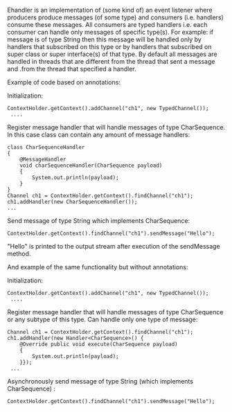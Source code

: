 Ehandler is an implementation of (some kind of) an event listener where producers produce messages (of some type) and consumers (i.e. handlers) consume these messages. 
All consumers are typed handlers i.e. each consumer can handle only messages of specific type(s). For example: if message is of type String then this message will
 be handled only by handlers that subscribed on this type or by handlers that subscribed on super class or super interface(s) of that type. By default all messages are
 handled in threads that are different from the thread that sent a message and .from the thread that specified a handler. 
 
Example of code based on annotations:
 
Initialization:
```
ContextHolder.getContext().addChannel("ch1", new TypedChannel());				
 ....
 ```

Register message handler that will handle messages of type CharSequence. In this case class can contain any 
amount of message handlers:
```
class CharSequenceHandler
{
	@MessageHandler
	void charSequenceHandler(CharSequence payload)
	{
		System.out.println(payload);
	}
}
Channel ch1 = ContextHolder.getContext().findChannel("ch1");
ch1.addHandler(new CharSequenceHandler());
... 
```

Send message of type String which implements CharSequence:
```
ContextHolder.getContext().findChannel("ch1").sendMessage("Hello");
```
"Hello" is printed to the output stream after execution of the sendMessage method.
   
And example of  the same functionality but without annotations:
 
Initialization:
```
ContextHolder.getContext().addChannel("ch1", new TypedChannel());		
 ....
 ```
Register message handler that will handle messages of type CharSequence or any subtype of this type. Can handle only one type of message:
```
Channel ch1 = ContextHolder.getContext().findChannel("ch1");
ch1.addHandler(new Handler<CharSequence>() {
	@Override public void execute(CharSequence payload)
	{
		System.out.println(payload);
	}});
 ... 
```

Asynchronously send message of type String (which implements CharSequence) :
```
ContextHolder.getContext().findChannel("ch1").sendMessage("Hello");
```
